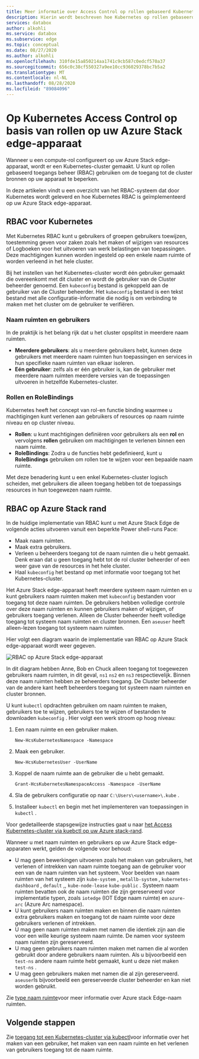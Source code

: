 ```yaml
---
title: Meer informatie over Access Control op rollen gebaseerd Kubernetes op Azure Stack edge-apparaat | Microsoft Docs
description: Hierin wordt beschreven hoe Kubernetes op rollen gebaseerd Access Control zich voordoet op een Azure Stack edge-apparaat.
services: databox
author: alkohli
ms.service: databox
ms.subservice: edge
ms.topic: conceptual
ms.date: 08/27/2020
ms.author: alkohli
ms.openlocfilehash: 310fde15a850214aa1741c9cb587c0edcf570a37
ms.sourcegitcommit: 656c0c38cf550327a9ee10cc936029378bc7b5a2
ms.translationtype: MT
ms.contentlocale: nl-NL
ms.lasthandoff: 08/28/2020
ms.locfileid: "89084096"
---
```

# <a name="kubernetes-role-based-access-control-on-your-azure-stack-edge-device"></a>Op Kubernetes Access Control op basis van rollen op uw Azure Stack edge-apparaat


Wanneer u een compute-rol configureert op uw Azure Stack edge-apparaat, wordt er een Kubernetes-cluster gemaakt. U kunt op rollen gebaseerd toegangs beheer (RBAC) gebruiken om de toegang tot de cluster bronnen op uw apparaat te beperken.

In deze artikelen vindt u een overzicht van het RBAC-systeem dat door Kubernetes wordt geleverd en hoe Kubernetes RBAC is geïmplementeerd op uw Azure Stack edge-apparaat. 

## <a name="rbac-for-kubernetes"></a>RBAC voor Kubernetes

Met Kubernetes RBAC kunt u gebruikers of groepen gebruikers toewijzen, toestemming geven voor zaken zoals het maken of wijzigen van resources of Logboeken voor het uitvoeren van werk belastingen van toepassingen. Deze machtigingen kunnen worden ingesteld op een enkele naam ruimte of worden verleend in het hele cluster. 

Bij het instellen van het Kubernetes-cluster wordt één gebruiker gemaakt die overeenkomt met dit cluster en wordt de gebruiker van de Cluster beheerder genoemd.  Een `kubeconfig` bestand is gekoppeld aan de gebruiker van de Cluster beheerder. Het `kubeconfig` bestand is een tekst bestand met alle configuratie-informatie die nodig is om verbinding te maken met het cluster om de gebruiker te verifiëren. 

### <a name="namespaces-and-users"></a>Naam ruimten en gebruikers

In de praktijk is het belang rijk dat u het cluster opsplitst in meerdere naam ruimten. 

- **Meerdere gebruikers**: als u meerdere gebruikers hebt, kunnen deze gebruikers met meerdere naam ruimten hun toepassingen en services in hun specifieke naam ruimten van elkaar isoleren. 
- **Eén gebruiker**: zelfs als er één gebruiker is, kan de gebruiker met meerdere naam ruimten meerdere versies van de toepassingen uitvoeren in hetzelfde Kubernetes-cluster.

### <a name="roles-and-rolebindings"></a>Rollen en RoleBindings

Kubernetes heeft het concept van rol-en functie binding waarmee u machtigingen kunt verlenen aan gebruikers of resources op naam ruimte niveau en op cluster niveau. 

- **Rollen**: u kunt machtigingen definiëren voor gebruikers als een **rol** en vervolgens **rollen** gebruiken om machtigingen te verlenen binnen een naam ruimte. 
- **RoleBindings**: Zodra u de functies hebt gedefinieerd, kunt u **RoleBindings** gebruiken om rollen toe te wijzen voor een bepaalde naam ruimte. 

Met deze benadering kunt u een enkel Kubernetes-cluster logisch scheiden, met gebruikers die alleen toegang hebben tot de toepassings resources in hun toegewezen naam ruimte. 


## <a name="rbac-on-azure-stack-edge"></a>RBAC op Azure Stack rand

In de huidige implementatie van RBAC kunt u met Azure Stack Edge de volgende acties uitvoeren vanuit een beperkte Power shell-runs Pace:

- Maak naam ruimten.  
- Maak extra gebruikers.
- Verleen u beheerders toegang tot de naam ruimten die u hebt gemaakt. Denk eraan dat u geen toegang hebt tot de rol cluster beheerder of een weer gave van de resources in het hele cluster.
- Haal `kubeconfig` het bestand op met informatie voor toegang tot het Kubernetes-cluster.


Het Azure Stack edge-apparaat heeft meerdere systeem naam ruimten en u kunt gebruikers naam ruimten maken met `kubeconfig` bestanden voor toegang tot deze naam ruimten. De gebruikers hebben volledige controle over deze naam ruimten en kunnen gebruikers maken of wijzigen, of gebruikers toegang verlenen. Alleen de Cluster beheerder heeft volledige toegang tot systeem naam ruimten en cluster bronnen. Een `aseuser` heeft alleen-lezen toegang tot systeem naam ruimten.

Hier volgt een diagram waarin de implementatie van RBAC op Azure Stack edge-apparaat wordt weer gegeven.

![RBAC op Azure Stack edge-apparaat](./media/azure-stack-edge-gpu-kubernetes-rbac/rbac-view-1.png)

In dit diagram hebben Anne, Bob en Chuck alleen toegang tot toegewezen gebruikers naam ruimten, in dit geval, `ns1` `ns2` en `ns3` respectievelijk. Binnen deze naam ruimten hebben ze beheerders toegang. De Cluster beheerder van de andere kant heeft beheerders toegang tot systeem naam ruimten en cluster bronnen.

U kunt `kubectl` opdrachten gebruiken om naam ruimten te maken, gebruikers toe te wijzen, gebruikers toe te wijzen of bestanden te downloaden `kubeconfig` . Hier volgt een werk stroom op hoog niveau:

1. Een naam ruimte en een gebruiker maken.  

    `New-HcsKubernetesNamespace -Namespace`  

2. Maak een gebruiker.  

    `New-HcsKubernetesUser -UserName`  

3. Koppel de naam ruimte aan de gebruiker die u hebt gemaakt.  

    `Grant-HcsKubernetesNamespaceAccess -Namespace -UserName`  

4. Sla de gebruikers configuratie op naar `C:\Users\<username>\.kube` .  

5. Installeer `kubectl` en begin met het implementeren van toepassingen in `kubectl` . 

Voor gedetailleerde stapsgewijze instructies gaat u naar [het Access Kubernetes-cluster via kuebctl op uw Azure stack-rand](azure-stack-edge-gpu-create-kubernetes-cluster.md).


Wanneer u met naam ruimten en gebruikers op uw Azure Stack edge-apparaten werkt, gelden de volgende voor behoud:

- U mag geen bewerkingen uitvoeren zoals het maken van gebruikers, het verlenen of intrekken van naam ruimte toegang aan de gebruiker voor een van de naam ruimten van het systeem. Voor beelden van naam ruimten van het systeem zijn `kube-system` , `metallb-system` , `kubernetes-dashboard` , `default` ,, `kube-node-lease` `kube-public` . Systeem naam ruimten bevatten ook de naam ruimten die zijn gereserveerd voor implementatie typen, zoals `iotedge` (IOT Edge naam ruimte) en `azure-arc` (Azure Arc namespace).
- U kunt gebruikers naam ruimten maken en binnen die naam ruimten extra gebruikers maken en toegang tot de naam ruimte voor deze gebruikers verlenen of intrekken.
- U mag geen naam ruimten maken met namen die identiek zijn aan die voor een wille keurige systeem naam ruimte. De namen voor systeem naam ruimten zijn gereserveerd.  
- U mag geen gebruikers naam ruimten maken met namen die al worden gebruikt door andere gebruikers naam ruimten. Als u bijvoorbeeld een `test-ns` andere naam ruimte hebt gemaakt, kunt u deze niet maken `test-ns` .
- U mag geen gebruikers maken met namen die al zijn gereserveerd. `aseuser`Is bijvoorbeeld een gereserveerde cluster beheerder en kan niet worden gebruikt.

Zie [type naam ruimte](azure-stack-edge-gpu-kubernetes-workload-management.md#namespaces-types)voor meer informatie over Azure stack Edge-naam ruimten.


<!--To deploy applications on an Azure Stack Edge device, use the following :
 
- First, you will use the PowerShell runspace to create a user, create a namespace, and grant user access to that namespace.
- Next, you will use the Azure Stack Edge resource in the Azure portal to create persistent volumes using either static or dynamic provisioning for the stateful applications that you will deploy.
- Finally, you will use the services to expose applications externally and within the Kubernetes cluster.-->

## <a name="next-steps"></a>Volgende stappen

Zie [toegang tot een Kubernetes-cluster via kubectl](azure-stack-edge-gpu-create-kubernetes-cluster.md)voor informatie over het maken van een gebruiker, het maken van een naam ruimte en het verlenen van gebruikers toegang tot de naam ruimte.

